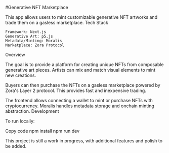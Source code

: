 #Generative NFT Marketplace

This app allows users to mint customizable generative NFT artworks and trade them on a gasless marketplace.
Tech Stack

    Framework: Next.js
    Generative Art: p5.js
    Metadata/Minting: Moralis
    Marketplace: Zora Protocol

Overview

The goal is to provide a platform for creating unique NFTs from composable generative art pieces. Artists can mix and match visual elements to mint new creations.

Buyers can then purchase the NFTs on a gasless marketplace powered by Zora's Layer 2 protocol. This provides fast and inexpensive trading.

The frontend allows connecting a wallet to mint or purchase NFTs with cryptocurrency. Moralis handles metadata storage and onchain minting abstraction.
Development

To run locally:

Copy code
npm install
npm run dev

This project is still a work in progress, with additional features and polish to be added.
